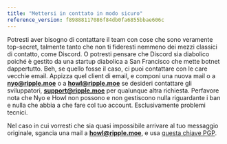```yaml
---
title: "Mettersi in conttato in modo sicuro"
reference_version: f89888117086f84db0fa6855bbae606c
---
```

Potresti aver bisogno di contattare il team con cose che sono veramente top-secret, talmente tanto che non ti fideresti nemmeno dei mezzi classici di contatto, come Discord. O potresti pensare che Discord sia diabolico poiché è gestito da una startup diabolica a San Francisco che mette botnet dappertutto. Beh, se quello fosse il caso, ci puoi contattare con le care vecchie email. Appizza quel client di email, e componi una nuova mail o a **nyo@ripple.moe** o a **howl@ripple.moe** se desideri contattare gli sviluppatori, **support@ripple.moe** per qualunque altra richiesta. Perfavore nota che Nyo e Howl non possono e non gestiscono nulla riguardante i ban e nulla che abbia a che fare col tuo account. Esclusivamente problemi tecnici.

Nel caso in cui vorresti che sia quasi impossibile arrivare al tuo messaggio originale, sgancia una mail a **howl@ripple.moe**, e usa [questa chiave PGP](https://pgp.mit.edu/pks/lookup?op=vindex&search=0x40D328300D245DA5).
